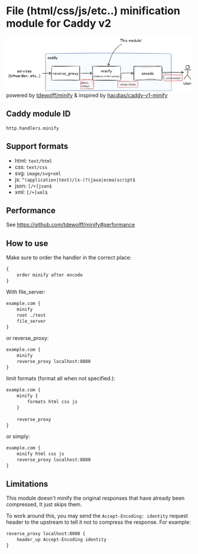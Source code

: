 # File (html/css/js/etc..) minification module for Caddy v2
![](docs/draw.png)
powered by [tdewolff/minify](https://github.com/tdewolff/minify) & inspired by [hacdias/caddy-v1-minify](https://github.com/hacdias/caddy-v1-minify)

## Caddy module ID
```
http.handlers.minify
```

## Support formats
* html: `text/html`
* css: `text/css`
* svg: `image/svg+xml`
* js: `^(application|text)/(x-)?(java|ecma)script$`
* json: `[/+]json$`
* xml: `[/+]xml$`

## Performance
See https://github.com/tdewolff/minify#performance

## How to use
Make sure to order the handler in the correct place:

```Caddyfile
{
    order minify after encode
}
```

With file_server:

```
example.com {
    minify
    root ./test
    file_server     
}
```

or reverse_proxy:

```
example.com {
    minify
    reverse_proxy localhost:8080
}
```

limit formats (format all when not specified.):

```
example.com {
    minify {
        formats html css js
    }
    
    reverse_proxy
}
```

or simply:

```
example.com {
    minify html css js
    reverse_proxy localhost:8080
}
```

## Limitations
This module doesn't minify the original responses that have already been compressed, It just skips them.
 
To work around this, you may send the `Accept-Encoding: identity` request header to the upstream to tell it not to compress the response. For example:

```caddyfile
reverse_proxy localhost:8080 {
    header_up Accept-Encoding identity
}
```
